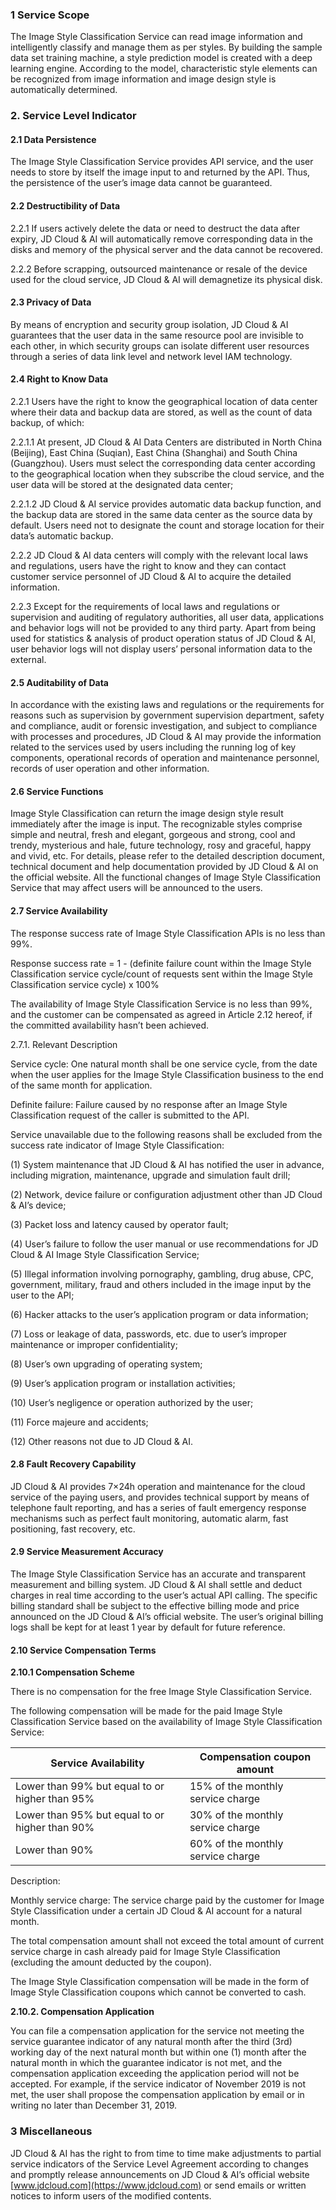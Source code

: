 ### 1 Service Scope

The Image Style Classification Service can read image information and intelligently classify and manage them as per styles. By building the sample data set training machine, a style prediction model is created with a deep learning engine. According to the model, characteristic style elements can be recognized from image information and image design style is automatically determined.

### 2. Service Level Indicator

#### 2.1 Data Persistence

The Image Style Classification Service provides API service, and the user needs to store by itself the image input to and returned by the API. Thus, the persistence of the user’s image data cannot be guaranteed.

#### 2.2 Destructibility of Data

2.2.1 If users actively delete the data or need to destruct the data after expiry, JD Cloud & AI will automatically remove corresponding data in the disks and memory of the physical server and the data cannot be recovered.

2.2.2 Before scrapping, outsourced maintenance or resale of the device used for the cloud service, JD Cloud & AI will demagnetize its physical disk.

#### 2.3 Privacy of Data

By means of encryption and security group isolation, JD Cloud & AI guarantees that the user data in the same resource pool are invisible to each other, in which security groups can isolate different user resources through a series of data link level and network level IAM technology.

#### 2.4 Right to Know Data

2.2.1 Users have the right to know the geographical location of data center where their data and backup data are stored, as well as the count of data backup, of which:

2.2.1.1 At present, JD Cloud & AI Data Centers are distributed in North China (Beijing), East China (Suqian), East China (Shanghai) and South China (Guangzhou). Users must select the corresponding data center according to the geographical location when they subscribe the cloud service, and the user data will be stored at the designated data center;

2.2.1.2 JD Cloud & AI service provides automatic data backup function, and the backup data are stored in the same data center as the source data by default. Users need not to designate the count and storage location for their data’s automatic backup.

2.2.2 JD Cloud & AI data centers will comply with the relevant local laws and regulations, users have the right to know and they can contact customer service personnel of JD Cloud & AI to acquire the detailed information.

2.2.3 Except for the requirements of local laws and regulations or supervision and auditing of regulatory authorities, all user data, applications and behavior logs will not be provided to any third party. Apart from being used for statistics & analysis of product operation status of JD Cloud & AI, user behavior logs will not display users’ personal information data to the external.

#### 2.5 Auditability of Data

In accordance with the existing laws and regulations or the requirements for reasons such as supervision by government supervision department, safety and compliance, audit or forensic investigation, and subject to compliance with processes and procedures, JD Cloud & AI may provide the information related to the services used by users including the running log of key components, operational records of operation and maintenance personnel, records of user operation and other information.

#### 2.6 Service Functions

Image Style Classification can return the image design style result immediately after the image is input. The recognizable styles comprise simple and neutral, fresh and elegant, gorgeous and strong, cool and trendy, mysterious and hale, future technology, rosy and graceful, happy and vivid, etc. For details, please refer to the detailed description document, technical document and help documentation provided by JD Cloud & AI on the official website. All the functional changes of Image Style Classification Service that may affect users will be announced to the users.

#### 2.7 Service Availability

The response success rate of Image Style Classification APIs is no less than 99%.

Response success rate = 1 - (definite failure count within the Image Style Classification service cycle/count of requests sent within the Image Style Classification service cycle) x 100%

The availability of Image Style Classification Service is no less than 99%, and the customer can be compensated as agreed in Article 2.12 hereof, if the committed availability hasn’t been achieved.

2.7.1. Relevant Description

Service cycle: One natural month shall be one service cycle, from the date when the user applies for the Image Style Classification business to the end of the same month for application.

Definite failure: Failure caused by no response after an Image Style Classification request of the caller is submitted to the API.

Service unavailable due to the following reasons shall be excluded from the success rate indicator of Image Style Classification:

(1) System maintenance that JD Cloud & AI has notified the user in advance, including migration, maintenance, upgrade and simulation fault drill;

(2) Network, device failure or configuration adjustment other than JD Cloud & AI’s device;

(3) Packet loss and latency caused by operator fault;

(4) User’s failure to follow the user manual or use recommendations for JD Cloud & AI Image Style Classification Service;

(5) Illegal information involving pornography, gambling, drug abuse, CPC, government, military, fraud and others included in the image input by the user to the API;

(6) Hacker attacks to the user’s application program or data information;

(7) Loss or leakage of data, passwords, etc. due to user’s improper maintenance or improper confidentiality;

(8) User’s own upgrading of operating system;

(9) User’s application program or installation activities;

(10) User’s negligence or operation authorized by the user;

(11) Force majeure and accidents;

(12) Other reasons not due to JD Cloud & AI.

#### 2.8 Fault Recovery Capability

JD Cloud & AI provides 7×24h operation and maintenance for the cloud service of the paying users, and provides technical support by means of telephone fault reporting, and has a series of fault emergency response mechanisms such as perfect fault monitoring, automatic alarm, fast positioning, fast recovery, etc.

#### 2.9 Service Measurement Accuracy

The Image Style Classification Service has an accurate and transparent measurement and billing system. JD Cloud & AI shall settle and deduct charges in real time according to the user’s actual API calling. The specific billing standard shall be subject to the effective billing mode and price announced on the JD Cloud & AI’s official website. The user’s original billing logs shall be kept for at least 1 year by default for future reference.

#### 2.10 Service Compensation Terms

**2.10.1 Compensation Scheme**

There is no compensation for the free Image Style Classification Service.

The following compensation will be made for the paid Image Style Classification Service based on the availability of Image Style Classification Service:

| Service Availability                | Compensation coupon amount     |
| ------------------------- | ------------------ |
| Lower than 99% but equal to or higher than 95% | 15% of the monthly service charge |
| Lower than 95% but equal to or higher than 90% | 30% of the monthly service charge |
| Lower than 90%                  | 60% of the monthly service charge |

Description:

Monthly service charge: The service charge paid by the customer for Image Style Classification under a certain JD Cloud & AI account for a natural month.

The total compensation amount shall not exceed the total amount of current service charge in cash already paid for Image Style Classification (excluding the amount deducted by the coupon).

The Image Style Classification compensation will be made in the form of Image Style Classification coupons which cannot be converted to cash.

**2.10.2. Compensation Application**

You can file a compensation application for the service not meeting the service guarantee indicator of any natural month after the third (3rd) working day of the next natural month but within one (1) month after the natural month in which the guarantee indicator is not met, and the compensation application exceeding the application period will not be accepted. For example, if the service indicator of November 2019 is not met, the user shall propose the compensation application by email or in writing no later than December 31, 2019.

### 3 Miscellaneous

JD Cloud & AI has the right to from time to time make adjustments to partial service indicators of the Service Level Agreement according to changes and promptly release announcements on JD Cloud & AI’s official website [www.jdcloud.com](https://www.jdcloud.com) or send emails or written notices to inform users of the modified contents.
